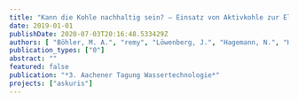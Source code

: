 ```yaml
---
title: "Kann die Kohle nachhaltig sein? – Einsatz von Aktivkohle zur Elimination von Spurenstoffen aus kommunalem Abwasser"
date: 2019-01-01
publishDate: 2020-07-03T20:16:48.533429Z
authors: [ "Böhler, M. A.", "remy", "Löwenberg, J.", "Hagemann, N.", "Hernandez, A.", "Joss, A.", "McArdell, C. S." ]
publication_types: ["0"]
abstract: ""
featured: false
publication: "*3. Aachener Tagung Wassertechnologie*"
projects: ["askuris"]
---
```


